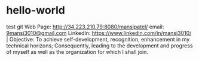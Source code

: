 # hello-world
test git
Web Page: http://34.223.210.79:8080/mansipatel/ 
email: 9mansi3010@gmail.com 
LinkedIn: https://www.linkedin.com/in/mansi3010/ |
Objective: To achieve self-development, recognition, enhancement in my technical horizons; Consequently, leading to the development and progress of myself as well as the organization for which I shall join.
